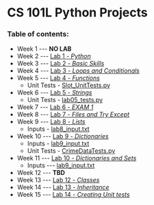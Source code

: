 # CS 101L Python Projects

### Table of contents:
* Week 1 --- **NO LAB**
* Week 2 --- [Lab 1 - _Python_](Lab%201/lab1.py)
* Week 3 --- [Lab 2 - _Basic Skills_](Lab%202/lab2.py)
* Week 4 --- [Lab 3 - _Loops and Conditionals_](Lab%203/lab3.py)
* Week 5 --- [Lab 4 - _Functions_](Lab%204/lab4.py)
  * Unit Tests - [Slot_UnitTests.py](Lab%204/Slot_UnitTests.py)
* Week 6 --- [Lab 5 - _Strings_](Lab%205/lab5.py)
  * Unit Tests - [lab05_tests.py](Lab%205/lab05_tests.py)
* Week 7 --- [Lab 6 - _EXAM 1_](Exam%201/lab6.py)
* Week 8 --- [Lab 7 - _Files and Try Except_](Lab%207/lab7.py)
* Week 9 --- [Lab 8 - _Lists_](Lab%208/lab8.py)
  * Inputs - [lab8_input.txt](Lab%208/lab8_input.txt)
* Week 10 --- [Lab 9 - _Dictionaries_]()
  * Inputs - [lab9_input.txt](Lab%209/lab9_input.txt)
  * Unit Tests - [CrimeDataTests.py](Lab%209/CrimeDataTests.py)
* Week 11 --- [Lab 10 - _Dictionaries and Sets_](Lab%2010/lab10.py)
  * Inputs --- [lab9_input.txt](Lab%2010/lab10_input.txt)
* Week 12 --- **TBD**
* Week 13 --- [Lab 12 - _Classes_]()
* Week 14 --- [Lab 13 - _Inheritance_]()
* Week 15 --- [Lab 14 - _Creating Unit tests_]()